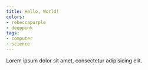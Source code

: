```yaml
---
title: Hello, World!
colors:
- rebeccapurple
- deeppink
tags:
- computer
- science
---
```


Lorem ipsum
dolor sit amet,
consectetur adipisicing elit.